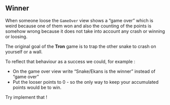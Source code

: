 ## Winner

When someone loose the `GameOver` view shows a “game over” which is weird because one of them won and also the counting of the points is somehow wrong because it does not take into account any crash or winning or loosing.

The original goal of the **Tron** game is to trap the other snake to crash on yourself or a wall.

To reflect that behaviour as a success we could, for example :

- On the game over view write “Snake/Ekans is the winner” instead of “game over”
- Put the looser points to 0 - so the only way to keep your accumulated points would be to win.

Try implement that !

